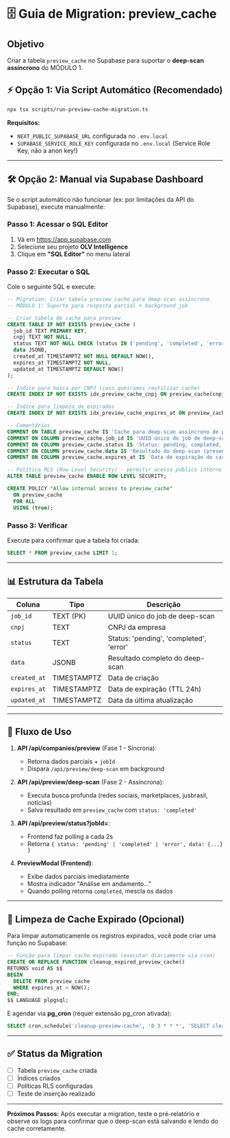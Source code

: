 # 🗄️ Guia de Migration: preview_cache

## Objetivo
Criar a tabela `preview_cache` no Supabase para suportar o **deep-scan assíncrono** do MÓDULO 1.

## ⚡ Opção 1: Via Script Automático (Recomendado)

```bash
npx tsx scripts/run-preview-cache-migration.ts
```

**Requisitos:**
- `NEXT_PUBLIC_SUPABASE_URL` configurada no `.env.local`
- `SUPABASE_SERVICE_ROLE_KEY` configurada no `.env.local` (Service Role Key, não a anon key!)

---

## 🛠️ Opção 2: Manual via Supabase Dashboard

Se o script automático não funcionar (ex: por limitações da API do Supabase), execute manualmente:

### Passo 1: Acessar o SQL Editor
1. Vá em https://app.supabase.com
2. Selecione seu projeto **OLV Intelligence**
3. Clique em **"SQL Editor"** no menu lateral

### Passo 2: Executar o SQL
Cole o seguinte SQL e execute:

```sql
-- Migration: Criar tabela preview_cache para deep-scan assíncrono
-- MÓDULO 1: Suporte para resposta parcial + background job

-- Criar tabela de cache para preview
CREATE TABLE IF NOT EXISTS preview_cache (
  job_id TEXT PRIMARY KEY,
  cnpj TEXT NOT NULL,
  status TEXT NOT NULL CHECK (status IN ('pending', 'completed', 'error')),
  data JSONB,
  created_at TIMESTAMPTZ NOT NULL DEFAULT NOW(),
  expires_at TIMESTAMPTZ NOT NULL,
  updated_at TIMESTAMPTZ DEFAULT NOW()
);

-- Índice para busca por CNPJ (caso queiramos reutilizar cache)
CREATE INDEX IF NOT EXISTS idx_preview_cache_cnpj ON preview_cache(cnpj);

-- Índice para limpeza de expirados
CREATE INDEX IF NOT EXISTS idx_preview_cache_expires_at ON preview_cache(expires_at);

-- Comentários
COMMENT ON TABLE preview_cache IS 'Cache para deep-scan assíncrono de preview de empresas';
COMMENT ON COLUMN preview_cache.job_id IS 'UUID único do job de deep-scan';
COMMENT ON COLUMN preview_cache.status IS 'Status: pending, completed, error';
COMMENT ON COLUMN preview_cache.data IS 'Resultado do deep-scan (presença digital, notícias, IA)';
COMMENT ON COLUMN preview_cache.expires_at IS 'Data de expiração do cache (TTL 24h)';

-- Política RLS (Row Level Security) - permitir acesso público interno
ALTER TABLE preview_cache ENABLE ROW LEVEL SECURITY;

CREATE POLICY "Allow internal access to preview_cache"
  ON preview_cache
  FOR ALL
  USING (true);
```

### Passo 3: Verificar
Execute para confirmar que a tabela foi criada:

```sql
SELECT * FROM preview_cache LIMIT 1;
```

---

## 📊 Estrutura da Tabela

| Coluna | Tipo | Descrição |
|--------|------|-----------|
| `job_id` | TEXT (PK) | UUID único do job de deep-scan |
| `cnpj` | TEXT | CNPJ da empresa |
| `status` | TEXT | Status: 'pending', 'completed', 'error' |
| `data` | JSONB | Resultado completo do deep-scan |
| `created_at` | TIMESTAMPTZ | Data de criação |
| `expires_at` | TIMESTAMPTZ | Data de expiração (TTL 24h) |
| `updated_at` | TIMESTAMPTZ | Data da última atualização |

---

## 🔄 Fluxo de Uso

1. **API /api/companies/preview** (Fase 1 - Síncrona):
   - Retorna dados parciais + `jobId`
   - Dispara `/api/preview/deep-scan` em background

2. **API /api/preview/deep-scan** (Fase 2 - Assíncrona):
   - Executa busca profunda (redes sociais, marketplaces, jusbrasil, notícias)
   - Salva resultado em `preview_cache` com `status: 'completed'`

3. **API /api/preview/status?jobId=<id>**:
   - Frontend faz polling a cada 2s
   - Retorna `{ status: 'pending' | 'completed' | 'error', data: {...} }`

4. **PreviewModal (Frontend)**:
   - Exibe dados parciais imediatamente
   - Mostra indicador "Análise em andamento..."
   - Quando polling retorna `completed`, mescla os dados

---

## 🧹 Limpeza de Cache Expirado (Opcional)

Para limpar automaticamente os registros expirados, você pode criar uma função no Supabase:

```sql
-- Função para limpar cache expirado (executar diariamente via cron)
CREATE OR REPLACE FUNCTION cleanup_expired_preview_cache()
RETURNS void AS $$
BEGIN
  DELETE FROM preview_cache
  WHERE expires_at < NOW();
END;
$$ LANGUAGE plpgsql;
```

E agendar via **pg_cron** (requer extensão pg_cron ativada):

```sql
SELECT cron.schedule('cleanup-preview-cache', '0 3 * * *', 'SELECT cleanup_expired_preview_cache()');
```

---

## ✅ Status da Migration
- [ ] Tabela `preview_cache` criada
- [ ] Índices criados
- [ ] Políticas RLS configuradas
- [ ] Teste de inserção realizado

---

**Próximos Passos:** Após executar a migration, teste o pré-relatório e observe os logs para confirmar que o deep-scan está salvando e lendo do cache corretamente.

